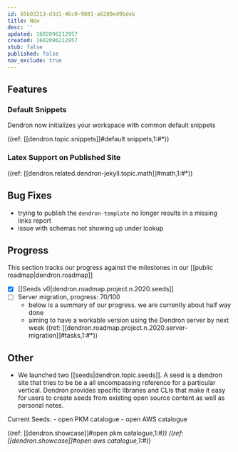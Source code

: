 ```yaml
---
id: 65b03213-d3d1-46c0-9881-a6280ed9bdeb
title: New
desc: ''
updated: 1602096212957
created: 1602096212957
stub: false
published: false
nav_exclude: true
---
```


## Features

### Default Snippets

Dendron now initializes your workspace with common default snippets

((ref: [[dendron.topic.snippets]]#default snippets,1:#*))

### Latex Support on Published Site

((ref: [[dendron.related.dendron-jekyll.topic.math]]#math,1:#*))

## Bug Fixes

- trying to publish the `dendron-template` no longer results in a missing links report
- issue with schemas not showing up under lookup

## Progress

This section tracks our progress against the milestones in our [[public roadmap|dendron.roadmap]]

- [x] [[Seeds v0|dendron.roadmap.project.n.2020.seeds]]
- [ ] Server migration, progress: 70/100
    - below is a summary of our progress. we are currently about half way done
    - aiming to have a workable version using the Dendron server by next week
((ref: [[dendron.roadmap.project.n.2020.server-migration]]#tasks,1:#*))

## Other 
- We launched two [[seeds|dendron.topic.seeds]]. A seed is a dendron site that tries to be be a all encompassing reference for a particular vertical. Dendron provides specific libraries and CLIs that make it easy for users to create seeds from existing open source content as well as personal notes.

Current Seeds:
    - open PKM catalogue
    - open AWS catalogue

((ref: [[dendron.showcase]]#open pkm catalogue,1:#*))
((ref: [[dendron.showcase]]#open aws catalogue,1:#*))